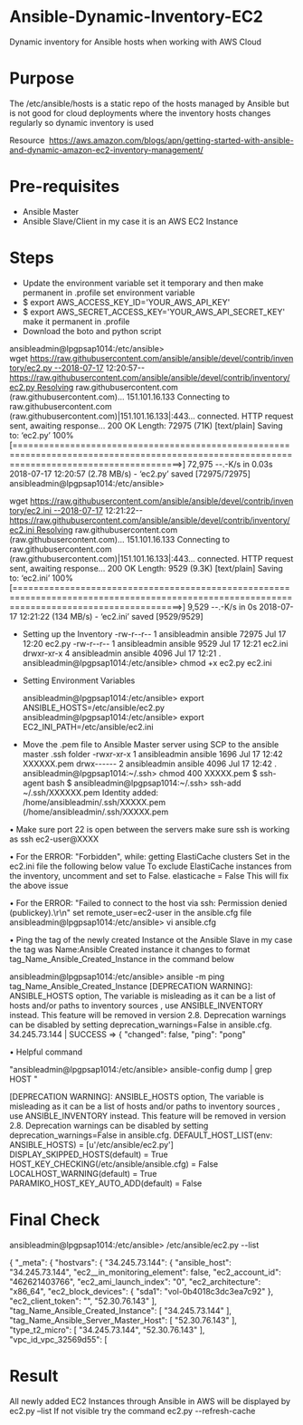 # Ansible-Dynamic-Inventory-EC2
Dynamic inventory for Ansible hosts when working with AWS Cloud

# Purpose

The /etc/ansible/hosts is a static repo of the hosts managed by Ansible but is not good for cloud deployments where the inventory hosts changes regularly so dynamic inventory is used

Resource
 https://aws.amazon.com/blogs/apn/getting-started-with-ansible-and-dynamic-amazon-ec2-inventory-management/

# Pre-requisites 

-	Ansible Master
-	Ansible Slave/Client in my case it is an AWS EC2 Instance 

# Steps
-	Update the environment variable set it temporary and then make permanent in .profile set environment  variable 
-	$ export AWS_ACCESS_KEY_ID='YOUR_AWS_API_KEY' 
- $ export AWS_SECRET_ACCESS_KEY='YOUR_AWS_API_SECRET_KEY'
    make it permanent in .profile
-	Download the boto and python script

ansibleadmin@lpgpsap1014:/etc/ansible> wget https://raw.githubusercontent.com/ansible/ansible/devel/contrib/inventory/ec2.py --2018-07-17 12:20:57--https://raw.githubusercontent.com/ansible/ansible/devel/contrib/inventory/ec2.py Resolving raw.githubusercontent.com (raw.githubusercontent.com)... 151.101.16.133 Connecting to raw.githubusercontent.com (raw.githubusercontent.com)|151.101.16.133|:443... connected. HTTP request sent, awaiting response... 200 OK Length: 72975 (71K) [text/plain] Saving to: ‘ec2.py’
100%[============================================================================================================================================>] 72,975 --.-K/s in 0.03s
2018-07-17 12:20:57 (2.78 MB/s) - ‘ec2.py’ saved [72975/72975]
ansibleadmin@lpgpsap1014:/etc/ansible>

wget https://raw.githubusercontent.com/ansible/ansible/devel/contrib/inventory/ec2.ini --2018-07-17 12:21:22--https://raw.githubusercontent.com/ansible/ansible/devel/contrib/inventory/ec2.ini Resolving raw.githubusercontent.com (raw.githubusercontent.com)... 151.101.16.133 Connecting to raw.githubusercontent.com (raw.githubusercontent.com)|151.101.16.133|:443... connected. HTTP request sent, awaiting response... 200 OK Length: 9529 (9.3K) [text/plain] Saving to: ‘ec2.ini’
100%[============================================================================================================================================>] 9,529 --.-K/s in 0s
2018-07-17 12:21:22 (134 MB/s) - ‘ec2.ini’ saved [9529/9529]
- Setting up the Inventory
-rw-r--r-- 1 ansibleadmin ansible 72975 Jul 17 12:20 ec2.py -rw-r--r-- 1 ansibleadmin ansible 9529 Jul 17 12:21 ec2.ini drwxr-xr-x 4 ansibleadmin ansible 4096 Jul 17 12:21 . ansibleadmin@lpgpsap1014:/etc/ansible> chmod +x ec2.py ec2.ini

- Setting Environment Variables

  ansibleadmin@lpgpsap1014:/etc/ansible> export     ANSIBLE_HOSTS=/etc/ansible/ec2.py ansibleadmin@lpgpsap1014:/etc/ansible> export EC2_INI_PATH=/etc/ansible/ec2.ini

- Move the .pem file to Ansible Master server using SCP to the ansible master .ssh folder
-rwxr-xr-x 1 ansibleadmin ansible 1696 Jul 17 12:42 XXXXXX.pem drwx------ 2 ansibleadmin ansible 4096 Jul 17 12:42 . ansibleadmin@lpgpsap1014:~/.ssh> chmod 400 XXXXX.pem
$ ssh-agent bash $ ansibleadmin@lpgpsap1014:~/.ssh> ssh-add ~/.ssh/XXXXXX.pem Identity added: /home/ansibleadmin/.ssh/XXXXX.pem (/home/ansibleadmin/.ssh/XXXXX.pem

•	Make sure port 22 is open between the servers make sure ssh is working as ssh ec2-user@XXXX

•	For the ERROR: "Forbidden", while: getting ElastiCache clusters
    Set in the ec2.ini file the following below value 
    To exclude ElastiCache instances from the inventory, uncomment and set to False.
    elasticache = False This will fix the above issue


•	For the ERROR: "Failed to connect to the host via ssh: Permission denied (publickey).\r\n"
    set remote_user=ec2-user in the ansible.cfg file 
    ansibleadmin@lpgpsap1014:/etc/ansible> vi ansible.cfg 
    
•	 Ping the tag of the newly created Instance ot the Ansible Slave in my case the tag was Name:Ansible Created instance 
     it changes to format tag_Name_Ansible_Created_Instance in the command below

ansibleadmin@lpgpsap1014:/etc/ansible> ansible -m ping tag_Name_Ansible_Created_Instance
[DEPRECATION WARNING]: ANSIBLE_HOSTS option, The variable is misleading as it can be a list of hosts and/or paths to inventory sources , use ANSIBLE_INVENTORY instead. This feature will be removed in version 2.8. Deprecation warnings can be disabled by setting deprecation_warnings=False in ansible.cfg. 34.245.73.144 | SUCCESS => { "changed": false, "ping": "pong"


•	Helpful command 
 
 "ansibleadmin@lpgpsap1014:/etc/ansible> ansible-config dump | grep HOST "
 
 [DEPRECATION WARNING]: ANSIBLE_HOSTS option, The variable is misleading as it can be a list of hosts and/or paths to inventory sources , use ANSIBLE_INVENTORY instead. This feature will be removed in version 2.8. Deprecation warnings can be disabled by setting deprecation_warnings=False in ansible.cfg. DEFAULT_HOST_LIST(env: ANSIBLE_HOSTS) = [u'/etc/ansible/ec2.py'] DISPLAY_SKIPPED_HOSTS(default) = True HOST_KEY_CHECKING(/etc/ansible/ansible.cfg) = False LOCALHOST_WARNING(default) = True PARAMIKO_HOST_KEY_AUTO_ADD(default) = False

# Final Check

ansibleadmin@lpgpsap1014:/etc/ansible> /etc/ansible/ec2.py --list 

{ "_meta": { "hostvars": { "34.245.73.144": { "ansible_host": "34.245.73.144", "ec2__in_monitoring_element": false, "ec2_account_id": "462621403766", "ec2_ami_launch_index": "0", "ec2_architecture": "x86_64", "ec2_block_devices": { "sda1": "vol-0b4018c3dc3ea7c92" }, "ec2_client_token": "", "52.30.76.143" ], "tag_Name_Ansible_Created_Instance": [ "34.245.73.144" ], "tag_Name_Ansible_Server_Master_Host": [ "52.30.76.143" ], "type_t2_micro": [ "34.245.73.144", "52.30.76.143" ], "vpc_id_vpc_32569d55": [

# Result 

All newly added EC2 Instances through Ansible in AWS will be displayed by ec2.py –list 
If not visible try the command ec2.py --refresh-cache
